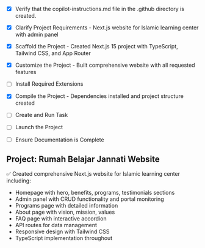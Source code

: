 <!-- Use this file to provide workspace-specific custom instructions to Copilot. -->

- [x] Verify that the copilot-instructions.md file in the .github directory is created.

- [x] Clarify Project Requirements - Next.js website for Islamic learning center with admin panel

- [x] Scaffold the Project - Created Next.js 15 project with TypeScript, Tailwind CSS, and App Router

- [x] Customize the Project - Built comprehensive website with all requested features

- [ ] Install Required Extensions

- [x] Compile the Project - Dependencies installed and project structure created

- [ ] Create and Run Task

- [ ] Launch the Project

- [ ] Ensure Documentation is Complete

## Project: Rumah Belajar Jannati Website
✅ Created comprehensive Next.js website for Islamic learning center including:
- Homepage with hero, benefits, programs, testimonials sections
- Admin panel with CRUD functionality and portal monitoring
- Programs page with detailed information
- About page with vision, mission, values
- FAQ page with interactive accordion
- API routes for data management
- Responsive design with Tailwind CSS
- TypeScript implementation throughout

